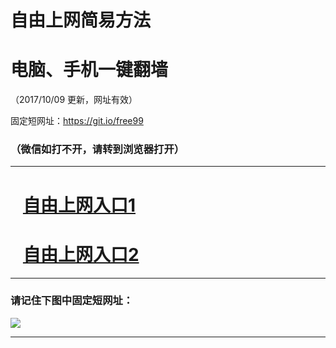﻿# 自由上网简易方法

# 电脑、手机一键翻墙

（2017/10/09 更新，网址有效）

固定短网址：https://git.io/free99

### （微信如打不开，请转到浏览器打开）


***





# &nbsp;&nbsp; <a href="http://ft2921129045.fwq-tz-1001.info/fwqtz01.html?t=100900127251 " target="_blank">自由上网入口1</a>
# &nbsp;&nbsp; <a href="http://ft1660814979.fwq-tz-1002.info/fwqtz02.html?t=10090012622 " target="_blank">自由上网入口2</a>
***

### 请记住下图中固定短网址：

<img src="https://s3-us-west-2.amazonaws.com/fwq-1001/yjfq-20170905okok.png" /> 


***

